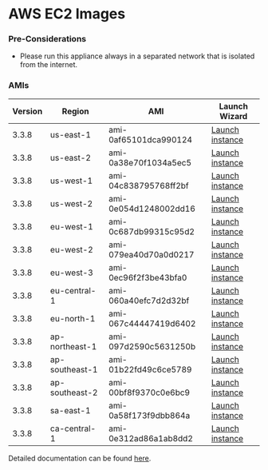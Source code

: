 AWS EC2 Images
==============

### Pre-Considerations

  * Please run this appliance always in a separated network that is isolated from the internet.

### AMIs

| Version   | Region         | AMI                   | Launch Wizard                                                                                                                      |
| --------- | --------       | -----                 | -------------                                                                                                                      |
| 3.3.8     | us-east-1      | ami-0af65101dca990124 | [Launch instance](https://console.aws.amazon.com/ec2/v2/home?region=us-east-1#LaunchInstanceWizard:ami=ami-0af65101dca990124)      |
| 3.3.8     | us-east-2      | ami-0a38e70f1034a5ec5 | [Launch instance](https://console.aws.amazon.com/ec2/v2/home?region=us-east-2#LaunchInstanceWizard:ami=ami-0a38e70f1034a5ec5)      |
| 3.3.8     | us-west-1      | ami-04c838795768ff2bf | [Launch instance](https://console.aws.amazon.com/ec2/v2/home?region=us-west-1#LaunchInstanceWizard:ami=ami-04c838795768ff2bf)      |
| 3.3.8     | us-west-2      | ami-0e054d1248002dd16 | [Launch instance](https://console.aws.amazon.com/ec2/v2/home?region=us-west-2#LaunchInstanceWizard:ami=ami-0e054d1248002dd16)      |
| 3.3.8     | eu-west-1      | ami-0c687db99315c95d2 | [Launch instance](https://console.aws.amazon.com/ec2/v2/home?region=eu-west-1#LaunchInstanceWizard:ami=ami-0c687db99315c95d2)      |
| 3.3.8     | eu-west-2      | ami-079ea40d70a0d0217 | [Launch instance](https://console.aws.amazon.com/ec2/v2/home?region=eu-west-2#LaunchInstanceWizard:ami=ami-079ea40d70a0d0217)      |
| 3.3.8     | eu-west-3      | ami-0ec96f2f3be43bfa0 | [Launch instance](https://console.aws.amazon.com/ec2/v2/home?region=eu-west-3#LaunchInstanceWizard:ami=ami-0ec96f2f3be43bfa0)      |
| 3.3.8     | eu-central-1   | ami-060a40efc7d2d32bf | [Launch instance](https://console.aws.amazon.com/ec2/v2/home?region=eu-central-1#LaunchInstanceWizard:ami=ami-060a40efc7d2d32bf)   |
| 3.3.8     | eu-north-1   | ami-067c44447419d6402 | [Launch instance](https://console.aws.amazon.com/ec2/v2/home?region=eu-north-1#LaunchInstanceWizard:ami=ami-067c44447419d6402)   |
| 3.3.8     | ap-northeast-1 | ami-097d2590c5631250b | [Launch instance](https://console.aws.amazon.com/ec2/v2/home?region=ap-northeast-1#LaunchInstanceWizard:ami=ami-097d2590c5631250b) |
| 3.3.8     | ap-southeast-1 | ami-01b22fd49c6ce5789 | [Launch instance](https://console.aws.amazon.com/ec2/v2/home?region=ap-southeast-1#LaunchInstanceWizard:ami=ami-01b22fd49c6ce5789) |
| 3.3.8     | ap-southeast-2 | ami-00bf8f9370c0e6bc9 | [Launch instance](https://console.aws.amazon.com/ec2/v2/home?region=ap-southeast-2#LaunchInstanceWizard:ami=ami-00bf8f9370c0e6bc9) |
| 3.3.8     | sa-east-1      | ami-0a58f173f9dbb864a | [Launch instance](https://console.aws.amazon.com/ec2/v2/home?region=sa-east-1#LaunchInstanceWizard:ami=ami-0a58f173f9dbb864a)      |
| 3.3.8     | ca-central-1   | ami-0e312ad86a1ab8dd2 | [Launch instance](https://console.aws.amazon.com/ec2/v2/home?region=ca-central-1#LaunchInstanceWizard:ami=ami-0e312ad86a1ab8dd2)   |

Detailed documentation can be found [here](http://docs.graylog.org/en/3.2/pages/installation/aws.html).
